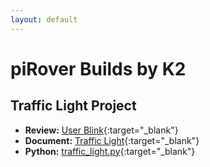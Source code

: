 ```yaml
---
layout: default
---
```


# piRover Builds by K2

## Traffic Light Project

- **Review:** [User Blink](../L23.UserBlink/piRoverUserBlink.pdf){:target="_blank"}
- **Document:** [Traffic Light](traffic_light.pdf){:target="_blank"}
- **Python:** [traffic_light.py](traffic_light.py){:target="_blank"}




